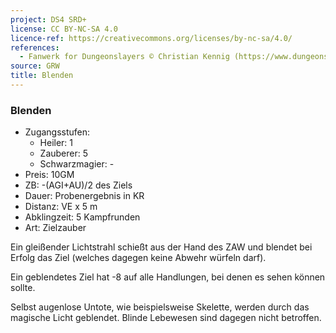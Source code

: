 ```yaml
---
project: DS4 SRD+
license: CC BY-NC-SA 4.0
licence-ref: https://creativecommons.org/licenses/by-nc-sa/4.0/
references: 
  - Fanwerk for Dungeonslayers © Christian Kennig (https://www.dungeonslayers.net/)
source: GRW
title: Blenden
---
```


### Blenden

- Zugangsstufen:
  - Heiler: 1
  - Zauberer: 5
  - Schwarzmagier: -
- Preis: 10GM
- ZB: -(AGI+AU)/2 des Ziels
- Dauer: Probenergebnis in KR
- Distanz: VE x 5 m
- Abklingzeit: 5 Kampfrunden
- Art: Zielzauber

Ein gleißender Lichtstrahl schießt aus der Hand des ZAW und blendet bei Erfolg das Ziel (welches dagegen keine Abwehr würfeln darf).

Ein geblendetes Ziel hat -8 auf alle Handlungen, bei denen es sehen können sollte.

Selbst augenlose Untote, wie beispielsweise Skelette, werden durch das magische Licht geblendet. Blinde Lebewesen sind dagegen nicht betroffen.

